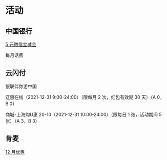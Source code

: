 # 活动

## 中国银行

[5 元微信立减金](https://static-wiki.inxiny.cn/%E7%94%9F%E6%B4%BB/%E6%B4%BB%E5%8A%A8/5yuan.png)

每月话费

## 云闪付

银联伴你游中国

辽惠在线（2021-12-31 9:00-24:00）（限每月 2 次，红包有效期 30 天）（A 0，B 0）

商城-上海购U惠 20-10（2021-12-31 10:00-24:00）（限每日 1 张，活动期间 5 张）（A 3，B 3）

## 肯麦

[12 月优惠](https://wx4.sinaimg.cn/bmiddle/006M4A4Agy1gwzgkkh7nxj30ju0m8wic.jpg)

